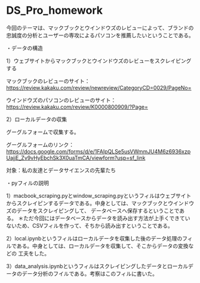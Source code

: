 # DS_Pro_homework


今回のテーマは、マックブックとウインドウズのレビューによって、ブランドの忠誠度の分析とユーザーの専攻によるパソコンを推薦したいということである。

・データの構造

1）ウェブサイトからマックブックとウインドウズのレビューをスクレイピングする

マックブックのレビューのサイト：https://review.kakaku.com/review/newreview/CategoryCD=0029/PageNo=

ウインドウズのパソコンのレビューのサイト：https://review.kakaku.com/review/K0000800909/?Page=

2）ローカルデータの収集

グーグルフォームで収集する。

グーグルフォームのリンク：https://docs.google.com/forms/d/e/1FAIpQLSe5usVWmmJU4M6z6936xzpUajjE_Zv9vHyEbchSk3X0uaTmCA/viewform?usp=sf_link

対象：私の友達とデータサイエンスの先輩たち

・pyフィルの説明

1）macbook_scraping.pyとwindow_scraping.pyというフィルはウェブサイトからスクレイピンするデータである。中身としては、マックブックとウインドウズのデータをスクレイピングして、 データベースへ保存するということである。 ＊ただ今回にはデータベースからデータを読み出す方法が上手くできていないため、CSVフィルを作って、そちから読み出すということである。

2）local.ipynbというフィルはローカルデータを収集した後のデータ処理のフィルである。中身としては、ローカルデータを収集して、そこからデータの変換などの 工夫をした。

3）data_analysis.ipynbというフィルはスクレイピングしたデータとローカルデータのデータ分析のフイルである。考察はこのフィルに書いた。

